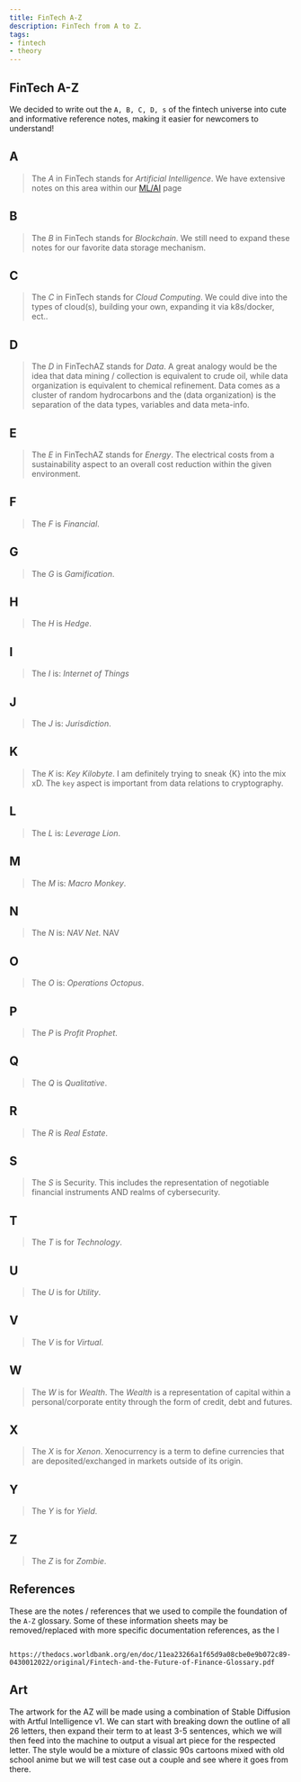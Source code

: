 ```yaml
---
title: FinTech A-Z
description: FinTech from A to Z.
tags:
- fintech
- theory
---
```


## FinTech A-Z

We decided to write out the `A, B, C, D, s` of the fintech universe into cute and informative reference notes, making it easier for newcomers to understand!

## A

> The *A* in FinTech stands for *Artificial Intelligence*.
> We have extensive notes on this area within our [ML/AI](https://kbve.com/application/ml/) page

## B

> The *B* in FinTech stands for *Blockchain*.
> We still need to expand these notes for our favorite data storage mechanism.

## C

> The *C* in FinTech stands for *Cloud Computing*.
> We could dive into the types of cloud(s), building your own, expanding it via k8s/docker, ect..

## D

> The *D* in FinTechAZ stands for *Data*.
> A great analogy would be the idea that data mining / collection is equivalent to crude oil, while data organization is equivalent to chemical refinement. 
> Data comes as a cluster of random hydrocarbons and the (data organization) is the separation of the data types, variables and data meta-info.

## E

> The *E* in FinTechAZ stands for *Energy*.
> The electrical costs from a sustainability aspect to an overall cost reduction within the given environment.

## F

> The *F* is *Financial*.

## G

> The *G* is *Gamification*.

## H

> The *H* is *Hedge*.

## I

> The *I* is: *Internet of Things*

## J

> The *J* is: *Jurisdiction*.

## K

> The *K* is: *Key Kilobyte*.
> I am definitely trying to sneak {K} into the mix xD.
> The `key` aspect is important from data relations to cryptography.

## L

> The *L* is: *Leverage Lion*.

## M

> The *M* is: *Macro Monkey*.

## N

> The *N* is: *NAV Net*.
> NAV

## O

> The *O* is: *Operations Octopus*.

## P

> The *P* is *Profit Prophet*.

## Q

> The *Q* is *Qualitative*.

## R

> The *R* is *Real Estate*.

## S

> The *S* is Security.
> This includes the representation of negotiable financial instruments AND realms of cybersecurity.

## T

> The *T* is for *Technology*.

## U

> The *U* is for *Utility*.

## V

> The *V* is for *Virtual*.

## W

> The *W* is for *Wealth*.
> The *Wealth* is a representation of capital within a personal/corporate entity through the form of credit, debt and futures.

## X

> The *X* is for *Xenon*.
> Xenocurrency is a term to define currencies that are deposited/exchanged in markets outside of its origin.

## Y

> The *Y* is for *Yield*.

## Z

> The *Z* is for *Zombie*.

## References

These are the notes / references that we used to compile the foundation of the `A-Z` glossary.
Some of these information sheets may be removed/replaced with more specific documentation references, as the l

```text

https://thedocs.worldbank.org/en/doc/11ea23266a1f65d9a08cbe0e9b072c89-0430012022/original/Fintech-and-the-Future-of-Finance-Glossary.pdf

```

## Art

The artwork for the AZ will be made using a combination of Stable Diffusion with Artful Intelligence v1. We can start with breaking down the outline of all 26 letters, then expand their term to at least 3-5 sentences, which we will then feed into the machine to output a visual art piece for the respected letter. The style would be a mixture of classic 90s cartoons mixed with old school anime but we will test case out a couple and see where it goes from there.
